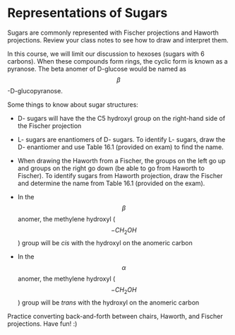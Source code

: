 # Representations of Sugars


Sugars are commonly represented with Fischer projections and Haworth projections.  Review your class notes to see how to draw and interpret them.

In this course, we will limit our discussion to hexoses (sugars with 6 carbons).  When these compounds form rings, the cyclic form is known as a pyranose. The beta anomer of D-glucose would be named as $$\beta$$-D-glucopyranose.


Some things to know about sugar structures:

* D- sugars will have the the C5 hydroxyl group on the right-hand side of the Fischer projection

* L- sugars are enantiomers of D- sugars.  To identify L- sugars, draw the D- enantiomer and use Table 16.1 (provided on exam) to find the name.

* When drawing the Haworth from a Fischer, the groups on the left go up and groups on the right go down (be able to go from Haworth to Fischer).  To identify sugars from Haworth projection, draw the Fischer and determine the name from Table 16.1 (provided on the exam).

* In the $$\beta$$ anomer, the methylene hydroxyl ($$-CH_2OH$$) group will be _cis_ with the hydroxyl on the anomeric carbon

* In the $$\alpha$$ anomer, the methylene hydroxyl ($$-CH_2OH$$) group will be _trans_ with the hydroxyl on the anomeric carbon



Practice converting back-and-forth between chairs, Haworth, and Fischer projections.  Have fun! :)



